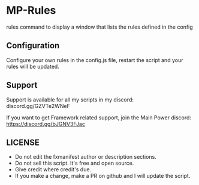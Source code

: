# MP-Rules
rules command to display a window that lists the rules defined in the config

## Configuration
Configure your own rules in the config.js file, restart the script and your rules will be updated.

## Support
Support is available for all my scripts in my discord:
discord.gg/GZVTe2WNeF

If you want to get Framework related support, join the Main Power discord:
https://discord.gg/bJGNV3FJac

## LICENSE
* Do not edit the fxmanifest author or description sections.
* Do not sell this script. It's free and open source.
* Give credit where credit's due.
* If you make a change, make a PR on github and I will update the script.
